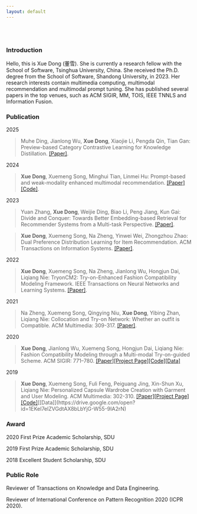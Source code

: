 ```yaml
---
layout: default
---
```


<br>

<br>

### Introduction

Hello, this is Xue Dong (董雪). She is currently a research fellow with the School of Software, Tsinghua University, China. She received the Ph.D. degree from the School of Software, Shandong University, in 2023. Her research interests contain multimedia computing, multimodal recommendation and multimodal prompt tuning. She has published several papers in the top venues, such as ACM SIGIR, MM, TOIS, IEEE TNNLS and Information Fusion.

### Publication
2025
>Muhe Ding, Jianlong Wu, **Xue Dong**, Xiaojie Li, Pengda Qin, Tian Gan: Preview-based Category Contrastive Learning for Knowledge Distillation. [[Paper]](https://ieeexplore.ieee.org/document/10880570).

2024
>**Xue Dong**, Xuemeng Song, Minghui Tian, Linmei Hu: Prompt-based and weak-modality enhanced multimodal recommendation. [[Paper]](https://www.sciencedirect.com/science/article/abs/pii/S1566253523003056)[[Code]](https://github.com/hello-dx/POWERec).

2023
>Yuan Zhang, **Xue Dong**, Weijie Ding, Biao Li, Peng Jiang, Kun Gai: Divide and Conquer: Towards Better Embedding-based Retrieval for Recommender Systems from a Multi-task Perspective. [[Paper]](https://dl.acm.org/doi/10.1145/3543873.3584629).

>**Xue Dong**, Xuemeng Song, Na Zheng, Yinwei Wei, Zhongzhou Zhao: Dual Preference Distribution Learning for Item Recommendation. ACM Transactions on Information Systems. [[Paper]](https://dl.acm.org/doi/10.1145/3565798).

2022
>**Xue Dong**, Xuemeng Song, Na Zheng, Jianlong Wu, Hongjun Dai, Liqiang Nie: TryonCM2: Try-on-Enhanced Fashion Compatibility Modeling Framework. IEEE Transactions on Neural Networks and Learning Systems. [[Paper]](https://ieeexplore.ieee.org/abstract/document/9775146).

2021
>Na Zheng, Xuemeng Song, Qingying Niu, **Xue Dong**, Yibing Zhan, Liqiang Nie: Collocation and Try-on Network: Whether an outfit is Compatible. ACM Multimedia: 309-317. [[Paper]](https://dl.acm.org/doi/abs/10.1145/3474085.3475691).

2020
>**Xue Dong**, Jianlong Wu, Xuemeng Song, Hongjun Dai, Liqiang Nie: Fashion Compatibility Modeling through a Multi-modal Try-on-guided Scheme. ACM SIGIR: 771–780. [[Paper]](./assets/paper/FashionCompatibilityModelingthroughaMulti-modalTry-on-guidedScheme.pdf)[[Project Page]](https://dxresearch.wixsite.com/tryon-cm)[[Code]](https://drive.google.com/open?id=1nL4CuyEvafEx8hbpGVj0v81C1fETZjR0)[[Data]](https://drive.google.com/open?id=1-0wG_NXEEWMFe1JqOG2nGx3uQJDiVInS)

2019
>**Xue Dong**, Xuemeng Song, Fuli Feng, Peiguang Jing, Xin-Shun Xu, Liqiang Nie: Personalized Capsule Wardrobe Creation with Garment and User Modeling. ACM Multimedia: 302-310. [[Paper]](./assets/paper/PersonalizedCapsuleWardrobeCreationwithGarmentandUserModeling.pdf)[[Project Page]](https://dxresearch.wixsite.com/pcw-dc)[[Code]](https://drive.google.com/open?id=133rsjW8QoDJKw75zJ5US0od488DXq4y_)[[Data]](https://drive.google.com/open?id=1EKeI7elZVGdtAX8bLbYjG-W55-9IA2rN)

### Award

2020 First Prize Academic Scholarship, SDU

2019 First Prize Academic Scholarship, SDU

2018 Excellent Student Scholarship, SDU

### Public Role

Reviewer of Transactions on Knowledge and Data Engineering.

Reviewer of International Conference on Pattern Recognition 2020 (ICPR 2020).
